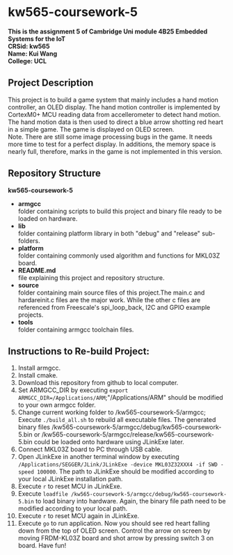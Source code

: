 # kw565-coursework-5
**This is the assignment 5 of Cambridge Uni module 4B25 Embedded Systems for the IoT <br />
CRSid: kw565 <br />
Name: Kui Wang <br />
College: UCL <br />**

## Project Description
This project is to build a game system that mainly includes a hand motion controller, an OLED display. The hand motion controller is implemented by CortexM0+ MCU reading data from accellerometer to detect hand motion. The hand motion data is then used to direct a blue arrow shotting red heart in a simple game. The game is displayed on OLED screen.<br />
Note. There are still some image processing bugs in the game. It needs more time to test for a perfect display. In additions, the memory space is nearly full, therefore, marks in the game is not implemented in this version. 

## Repository Structure
**kw565-coursework-5**
- **armgcc<br />** 
    folder containing scripts to build this project and binary file ready to be loaded on hardware.<br />
- **lib<br />** 
    folder containing platform library in both "debug" and "release" sub-folders.<br />
- **platform<br />** 
    folder containing commonly used algorithm and functions for MKL03Z board.<br />
- **README.md<br />** 
    file explaining this project and repository structure.<br />
- **source<br />** 
    folder containing main source files of this project.The main.c and hardareinit.c files are the major work. While the other c files are referenced from Freescale's spi_loop_back, I2C and GPIO example projects. <br />
- **tools<br />** 
    folder containing armgcc toolchain files.<br />

## Instructions to Re-build Project:
1. Install armgcc. <br />
2. Install cmake. <br />
3. Download this repository from github to local computer. <br />
4. Set ARMGCC_DIR by executing ```export ARMGCC_DIR=/Applications/ARM```;"/Applications/ARM" should be modified to your own armgcc folder. <br />
5. Change current working folder to /kw565-coursework-5/armgcc; Execute ```./build_all.sh``` to rebuild all executable files. The generated binary files /kw565-coursework-5/armgcc/debug/kw565-coursework-5.bin or /kw565-coursework-5/armgcc/release/kw565-coursework-5.bin could be loaded onto hardware using JLinkExe later.
6. Connect MKL03Z board to PC through USB cable. <br />
7. Open JLinkExe in another terminal window by executing ```/Applications/SEGGER/JLink/JLinkExe -device MKL03Z32XXX4 -if SWD -speed 100000```. The path to JLinkExe should be modified according to your local JLinkExe installation path. <br />
8. Execute ```r``` to reset MCU in JLinkExe. <br />
9. Execute ```loadfile /kw565-coursework-5/armgcc/debug/kw565-coursework-5.bin``` to load binary into hardware. Again, the binary file path need to be modified according to your local path. <br />
10. Execute ```r``` to reset MCU again in JLinkExe. <br />
11. Execute ```go``` to run application. Now you should see red heart falling down from the top of OLED screen. Control the arrow on screen by moving FRDM-KL03Z board and shot arrow by pressing switch 3 on board. Have fun!
